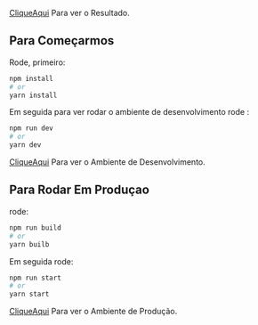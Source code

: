[CliqueAqui](https://frontend-intern-challenge.vercel.app/) Para ver o Resultado.

## Para Começarmos

Rode, primeiro:
```bash
npm install
# or
yarn install
```
Em seguida para ver rodar o ambiente de desenvolvimento rode :
```bash
npm run dev
# or
yarn dev
```
[CliqueAqui](http://localhost:3000) Para ver o Ambiente de Desenvolvimento.

## Para Rodar Em Produçao
rode:
```bash
npm run build
# or
yarn builb
```
Em seguida rode:
```bash
npm run start
# or
yarn start
```
[CliqueAqui](http://localhost:3000) Para ver o Ambiente de Produção.





